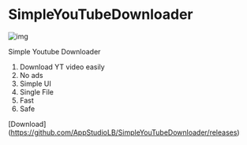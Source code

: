 # SimpleYouTubeDownloader

![img](https://github.com/user-attachments/assets/3231344b-9979-413e-9fe8-bbd1ae55b4c8)

Simple Youtube Downloader

1. Download YT video easily
2. No ads
3. Simple UI
4. Single File
5. Fast
6. Safe

[Download] (https://github.com/AppStudioLB/SimpleYouTubeDownloader/releases)
